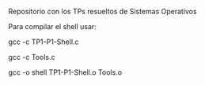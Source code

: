 Repositorio con los TPs resueltos de Sistemas Operativos

Para compilar el shell usar:

gcc -c TP1-P1-Shell.c

gcc -c Tools.c

gcc -o shell TP1-P1-Shell.o Tools.o
